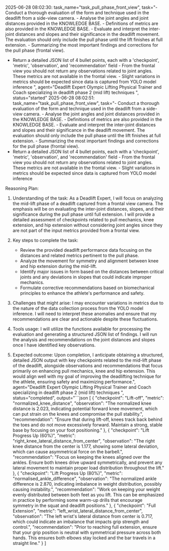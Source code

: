 2025-06-28 08:02:30: task_name="task_pull_phase_front_view", task="- Conduct a thorough evaluation of the form and technique used in the deadlift from a side-view camera. - Analyse the joint angles and joint distances provided in the KNOWLEDGE BASE. - Definitions of metrics are also provided in the KNOWLEDGE BASE. - Evaluate and interpret the inter-joint distances and slopes and their significance in the deadlift movement. The evaluation should only include the pull phase until the lift finishes at full extension. - Summarizing the most important findings and corrections for the pull phase (frontal view).
- Return a detailed JSON list of 4 bullet points, each with a 'checkpoint', 'metric', 'observation', and 'recommendation' field - From the frontal view you should not return any observations related to joint angles. These metrics are not available in the frontal view. - Slight variations in metrics should be expected since data is captured from YOLO model inference
", agent="Deadlift Expert Olympic Lifting Physical Trainer and Coach specializing in deadlift phase 2 (mid lift) techniques
", status="started"
2025-06-28 08:02:51: task_name="task_pull_phase_front_view", task="- Conduct a thorough evaluation of the form and technique used in the deadlift from a side-view camera. - Analyse the joint angles and joint distances provided in the KNOWLEDGE BASE. - Definitions of metrics are also provided in the KNOWLEDGE BASE. - Evaluate and interpret the inter-joint distances and slopes and their significance in the deadlift movement. The evaluation should only include the pull phase until the lift finishes at full extension. - Summarizing the most important findings and corrections for the pull phase (frontal view).
- Return a detailed JSON list of 4 bullet points, each with a 'checkpoint', 'metric', 'observation', and 'recommendation' field - From the frontal view you should not return any observations related to joint angles. These metrics are not available in the frontal view. - Slight variations in metrics should be expected since data is captured from YOLO model inference


Reasoning Plan:
1. Understanding of the task: As a Deadlift Expert, I will focus on analyzing the mid-lift phase of a deadlift captured from a frontal view camera. The emphasis will be on evaluating the inter-joint distances, slopes, and their significance during the pull phase until full extension. I will provide a detailed assessment of checkpoints related to pull mechanics, knee extension, and hip extension without considering joint angles since they are not part of the input metrics provided from a frontal view. 

2. Key steps to complete the task: 
   - Review the provided deadlift performance data focusing on the distances and related metrics pertinent to the pull phase. 
   - Analyze the movement for symmetry and alignment between knee and hip extension during the mid-lift. 
   - Identify major issues in form based on the distances between critical joints and any deviations in slopes that could indicate improper mechanics. 
   - Formulate corrective recommendations based on biomechanical principles to enhance the athlete's performance and safety.

3. Challenges that might arise: I may encounter variations in metrics due to the nature of the data collection process from the YOLO model inference. I will need to interpret these anomalies and ensure that my recommendations are clear and actionable despite these fluctuations. 

4. Tools usage: I will utilize the functions available for processing the evaluation and generating a structured JSON list of findings. I will run the analysis and recommendations on the joint distances and slopes once I have identified key observations. 

5. Expected outcome: Upon completion, I anticipate obtaining a structured, detailed JSON output with key checkpoints related to the mid-lift phase of the deadlift, alongside observations and recommendations that focus primarily on enhancing pull mechanics, knee and hip extension. This would align well with my goal of improving the deadlifting technique for the athlete, ensuring safety and maximizing performance.", agent="Deadlift Expert Olympic Lifting Physical Trainer and Coach specializing in deadlift phase 2 (mid lift) techniques
", status="completed", output="```json
[
    {
        "checkpoint": "Lift-off",
        "metric": "normalized_knee_distance",
        "observation": "The normalized knee distance is 2.023, indicating potential forward knee movement, which can put strain on the knees and compromise the pull stability.",
        "recommendation": "Ensure that during lift-off, knees track back behind the toes and do not move excessively forward. Maintain a strong, stable base by focusing on your foot positioning."
    },
    {
        "checkpoint": "Lift Progress Up (60%)",
        "metric": "right_knee_lateral_distance_from_center",
        "observation": "The right knee distance from the center is 1.177, showing some lateral deviation, which can cause asymmetrical force on the barbell.",
        "recommendation": "Focus on keeping the knees aligned over the ankles. Ensure both knees drive upward symmetrically, and prevent any lateral movement to maintain proper load distribution throughout the lift."
    },
    {
        "checkpoint": "Lift Progress Up (80%)",
        "metric": "normalised_ankle_difference",
        "observation": "The normalized ankle difference is 2.870, indicating imbalance in weight distribution, possibly causing instability.",
        "recommendation": "Work on keeping your weight evenly distributed between both feet as you lift. This can be emphasized in practice by performing some warm-up drills that encourage symmetry in the squat and deadlift positions."
    },
    {
        "checkpoint": "Full Extension",
        "metric": "left_wrist_lateral_distance_from_center",
        "observation": "The left wrist's lateral distance from center is 0.717, which could indicate an imbalance that impacts grip strength and control.",
        "recommendation": "Prior to reaching full extension, ensure that your grip position is neutral with symmetrical pressure across both hands. This ensures both elbows stay locked and the bar travels in a straight line."
    }
]
```"
